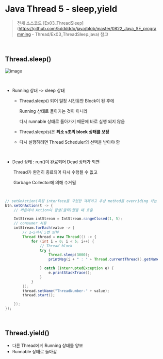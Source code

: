 # Java Thread 5 - sleep,yield

> 전체 소스코드 [Ex03_ThreadSleep](https://github.com/5dddddo/java/blob/master/0822_Java_SE_programming - Thread/Ex03_ThreadSleep.java) 참고

<br>

## Thread.sleep()

![image](https://user-images.githubusercontent.com/50972986/63477933-870d3500-c4c2-11e9-8324-7c8433c33ee1.png)

<br>

- Running 상태 -> sleep 상태

  - Thread.sleep() 되어 일정 시간동안 Block이 된 후에 

    Running 상태로 돌아가는 것이 아니라

    다시 runnable 상태로 돌아가기 때문에 바로 실행 되지 않음

  - Thread.sleep(s)은 **최소 s초의 block 상태를 보장**
  - 다시 실행하려면 Thread Scheduler의 선택을 받아야 함

<bR>

- Dead 상태 : run()이 완료되어 Dead 상태가 되면

  ​					 Thread가 완전히 종료되어 다시 수행될 수 없고

  ​					 Garbage Collector에 의해 수거됨

<br>



``` java
// setOnAction(특정 interface를 구현한 객체이고 추상 method를 overriding 하는 코드)
btn.setOnAction(t -> {
    // 버튼에서 Action이 발생(클릭)했을 때 호출

    IntStream intStream = IntStream.rangeClosed(1, 5);
    // consumer 사용
    intStream.forEach(value -> {
        // 1~5까지 5번 반복
        Thread thread = new Thread(() -> {
            for (int i = 0; i < 5; i++) {
                // Thread block
                try {
                    Thread.sleep(3000);
                    printMsg(i + " : " + Thread.currentThread().getName());

                } catch (InterruptedException e) {
                    e.printStackTrace();
                }
            }
        });
        thread.setName("ThreadNumber-" + value);
        thread.start();

    });
});
```

<br>

## Thread.yield() 

- 다른 Thread에게 Running 상태를 양보
- Runnable 상태로 돌아감
